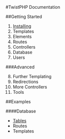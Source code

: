 #TwistPHP Documentation

##Getting Started

1. [Installing](getting-started/1-Installing.md)
2. Templates
3. Elements
4. Routes
5. Controllers
6. Database
7. Users

###Advanced

8. Further Templating
9. Redirections
10. More Controllers
11. Tools

##Examples

####Database

* [Tables](examples/Database/Tables.md)
* Routes
* Templates